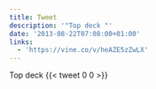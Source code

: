 ```yaml
---
title: Tweet
description: '"Top deck "'
date: '2013-08-22T07:08:00+01:00'
links:
  - 'https://vine.co/v/heAZE5zZwLX'
---
```

Top deck 
      {{< tweet 0 0 >}}
    

